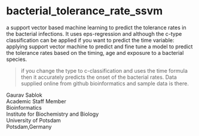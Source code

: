 # bacterial_tolerance_rate_ssvm
a support vector based machine learning to predict the tolerance rates in the bacterial infections. It uses eps-regression and although the c-type classification can be applied if you want to predict the time variable: applying support vector machine to predict and fine tune a model to predict the tolerance rates based on the timing, age and exposure to a bacterial species.
> if you change the type to c-classification and uses the time formula then it accurately predicts the onset of the bacterial rates. Data supplied online from github bioinformatics and sample data is there.

Gaurav Sablok \
Academic Staff Member \
Bioinformatics \
Institute for Biochemistry and Biology \
University of Potsdam \
Potsdam,Germany
